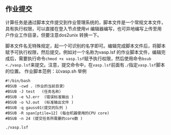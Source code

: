 ## 作业提交

计算任务是通过脚本文件提交到作业管理系统的，脚本文件是一个常规文本文件，具有执行权限，可以直接在登入节点使用vi 编辑器编写，也可异地编写上传至用户作业工作目录，但要注意dos2unix 转换一下。

脚本文件名无特殊规定，起一个可识别的名字即可。编辑完成脚本文件后，将脚本赋予可执行权限，然后提交。例如对一个名称为vasp.lsf 的作业脚本文件，编辑完成后，需要执行命令`chmod +x vasp.lsf`赋予执行权限，然后使用命令`bsub <./vasp.lsf`来提交。注意，提交命令中，在`vasp.lsf`前面有`./`指定`vasp.lsf`脚本的位置。
作业脚本范例：以vasp.sh 举例

```
#!/bin/bash
#BSUB -cwd .（作业的当前目录）
#BSUB -J test   (任务名称） 
#BSUB -e %J.err  (错误标准输出 )
#BSUB -o %J.out  (标准输出文件 )
#BSUB -q gauss01(提交的队列 )
#BSUB -R span[ptile=12] (每台机器使用的CPU core)
#BSUB -n 24 (提交任务所需要的core数 )

./vasp.lsf
```

[^1]: [LSF官方文档](https://www.ibm.com/support/knowledgecenter/SSWRJV/product_welcome_spectrum_lsf.html)

[^2]: [GPFS官方文档](https://www.ibm.com/support/knowledgecenter/STXKQY/ibmspectrumscale_welcome.html)
